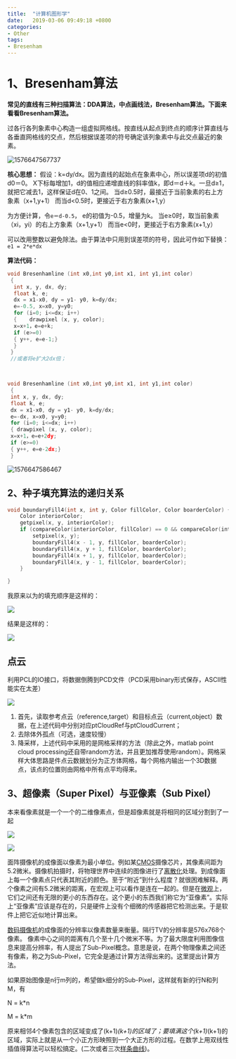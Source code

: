 ```yaml
---
title:  "计算机图形学"
date:   2019-03-06 09:49:18 +0800
categories:
- Other
tags:
- Bresenham
---
```




<!--more-->





# 1、Bresenham算法

**常见的直线有三种扫描算法：DDA算法，中点画线法，Bresenham算法。下面来看看Bresenham算法。**

过各行各列象素中心构造一组虚拟网格线。按直线从起点到终点的顺序计算直线与各垂直网格线的交点，然后根据误差项的符号确定该列象素中与此交点最近的象素。

![1576647567737](https://i.loli.net/2020/03/30/CLwiaVfpqB2vUOy.png)

[](http://photo.blog.sina.com.cn/showpic.html#blogid=73428e9a01016gnp&url=http://s1.sinaimg.cn/orignal/73428e9a4ca1c662241c0)

**核心思想：**
假设：k=dy/dx。因为直线的起始点在象素中心，所以误差项d的初值d0＝0。
 X下标每增加1，d的值相应递增直线的斜率值k，即d＝d＋k。一旦d≥1，就把它减去1，这样保证d在0、1之间。
 当d≥0.5时，最接近于当前象素的右上方象素（x+1,y+1）
 而当d<0.5时，更接近于右方象素(x+1,y）

为方便计算，令`e＝d-0.5`，
 e的初值为-0.5，增量为k。
 当e≥0时，取当前象素（xi，yi）的右上方象素（x+1,y+1）
 而当e<0时，更接近于右方象素(x+1,y）


可以改用整数以避免除法。由于算法中只用到误差项的符号，因此可作如下替换：
`e1 = 2*e*dx`

**算法代码：**

```c
void Bresenhamline (int x0,int y0,int x1, int y1,int color)
 { 
  int x, y, dx, dy;
  float k, e;
  dx = x1-x0, dy = y1- y0, k=dy/dx;
  e=-0.5, x=x0, y=y0;
  for (i=0; i<=dx; i++)
  {    drawpixel (x, y, color);
  x=x+1，e=e+k;
  if (e>=0)
  { y++, e=e-1;}
  }
 }
 //或者将e扩大2dx倍；



void Bresenhamline (int x0,int y0,int x1, int y1,int color)
 {
 int x, y, dx, dy;
 float k, e;
 dx = x1-x0, dy = y1- y0, k=dy/dx;
 e=-dx, x=x0, y=y0;
 for (i=0; i<=dx; i++)
 { drawpixel (x, y, color);
 x=x+1，e=e+2dy;
 if (e>=0)
 { y++, e=e-2dx;}
 }
```

![1576647586467](https://i.loli.net/2020/03/30/85ejMKYNJOnEBiF.png)



## 2、种子填充算法的递归关系

```c++
void boundaryFill4(int x, int y, Color fillColor, Color boarderColor) {
	Color interiorColor;
	getpixel(x, y, interiorColor);
	if (compareColor(interiorColor, fillColor) == 0 && compareColor(interiorColor, boarderColor) == 0) {
		setpixel(x, y);
		boundaryFill4(x - 1, y, fillColor, boarderColor);
		boundaryFill4(x, y + 1, fillColor, boarderColor);
		boundaryFill4(x + 1, y, fillColor, boarderColor);
		boundaryFill4(x, y - 1, fillColor, boarderColor);
	}

}
```

我原来以为的填充顺序是这样的：

![](https://i.loli.net/2019/12/14/CJPutDZ51m39TBz.png)

结果是这样的：

![](https://i.loli.net/2019/12/14/298AvhzrgjlEBsY.png)

## 点云

利用PCL的IO接口，将数据倒腾到PCD文件（PCD采用binary形式保存，ASCII性能实在太差）

![](https://i.loli.net/2019/12/17/1XTI8fLA4JKcYM3.png)

1. 首先，读取参考点云（reference,target）和目标点云（current,object）数据，在上述代码中分别对应ptCloudRef与ptCloudCurrent；
2. 去除体外孤点（可选，速度较慢）
3. 降采样，上述代码中采用的是网格采样的方法（除此之外，matlab point cloud processing还自带random方法，并且更加推荐使用random）。网格采样大体思路是件点云数据划分为正方体网格，每个网格内输出一个3D数据点，该点的位置则由网格中所有点平均得来。

## 3、超像素（Super Pixel）与亚像素（Sub Pixel）

本来看像素就是一个一个的二维像素点，但是超像素就是将相同的区域分割到了一起

![](https://pic3.zhimg.com/v2-4588a384c16721fa03ed0127ef13a982_r.jpg)

![](https://pic1.zhimg.com/v2-70bf0b56df5e5ba07f9719f15abaf681_r.jpg)

面阵摄像机的成像面以像素为最小单位。例如某[CMOS](https://baike.baidu.com/item/CMOS/428167)摄像芯片，其像素间距为5.2微米。摄像机拍摄时，将物理世界中连续的图像进行了[离散化](https://baike.baidu.com/item/离散化/10501557)处理。到成像面上每一个像素点只代表其附近的颜色。至于“附近”到什么程度？就很困难解释。两个像素之间有5.2微米的距离，在宏观上可以看作是连在一起的。但是在[微观](https://baike.baidu.com/item/微观/4542832)上，它们之间还有无限的更小的东西存在。这个更小的东西我们称它为“亚像素”。实际上“亚像素”应该是存在的，只是硬件上没有个细微的传感器把它检测出来。于是软件上把它近似地计算出来。

[数码摄像机](https://baike.baidu.com/item/数码摄像机/10935797)的成像面的分辨率以像素数量来衡量。隔行TV的分辨率是576x768个像素。 像素中心之间的距离有几个至十几个微米不等。为了最大限度利用图像信息来提高分辨率，有人提出了Sub-Pixel概念。意思是说，在两个物理像素之间还有像素，称之为Sub-Pixel，它完全是通过计算方法得出来的。这里提出计算方法。

如果原始图像是n行m列的，希望做k细分的Sub-Pixel，这样就有新的行N和列M，有

N = k*n

M = k*m

原来相邻4个像素包含的区域变成了(k+1)*(k+1)的区域了；要填满这个(k+1)*(k+1)的区域，实际上就是从一个小正方形映照到一个大正方形的过程。在数学上用双线性插值得算法可以轻松搞定。(二次或者三次[样条曲线](https://baike.baidu.com/item/样条曲线))。



